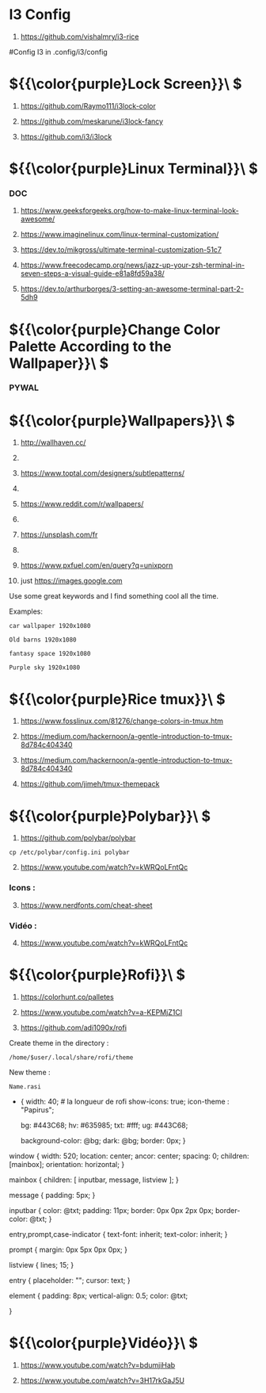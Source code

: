 # I3 Config

1) https://github.com/vishalmry/i3-rice

#Config I3 in .config/i3/config

# ${{\color{purple}Lock Screen}}\ $

1) https://github.com/Raymo111/i3lock-color

2) https://github.com/meskarune/i3lock-fancy

3) https://github.com/i3/i3lock

# ${{\color{purple}Linux Terminal}}\ $

### DOC 

1) https://www.geeksforgeeks.org/how-to-make-linux-terminal-look-awesome/

2) https://www.imaginelinux.com/linux-terminal-customization/

3) https://dev.to/mikgross/ultimate-terminal-customization-51c7

4) https://www.freecodecamp.org/news/jazz-up-your-zsh-terminal-in-seven-steps-a-visual-guide-e81a8fd59a38/

5) https://dev.to/arthurborges/3-setting-an-awesome-terminal-part-2-5dh9

# ${{\color{purple}Change Color Palette According to the Wallpaper}}\ $

### PYWAL

# ${{\color{purple}Wallpapers}}\ $

1) http://wallhaven.cc/
2) 
3) https://www.toptal.com/designers/subtlepatterns/
4) 
5) https://www.reddit.com/r/wallpapers/
6) 
7) https://unsplash.com/fr
8) 
9) https://www.pxfuel.com/en/query?q=unixporn

10) just https://images.google.com

Use some great keywords and I find something cool all the time.

Examples:

``car wallpaper 1920x1080``

``Old barns 1920x1080``

``fantasy space 1920x1080``

``Purple sky 1920x1080``


# ${{\color{purple}Rice tmux}}\ $

1) https://www.fosslinux.com/81276/change-colors-in-tmux.htm

2) https://medium.com/hackernoon/a-gentle-introduction-to-tmux-8d784c404340

3) https://medium.com/hackernoon/a-gentle-introduction-to-tmux-8d784c404340

4) https://github.com/jimeh/tmux-themepack

# ${{\color{purple}Polybar}}\ $

1) https://github.com/polybar/polybar

``cp /etc/polybar/config.ini polybar``

2) https://www.youtube.com/watch?v=kWRQoLFntQc

### Icons :

3) https://www.nerdfonts.com/cheat-sheet

### Vidéo :

4) https://www.youtube.com/watch?v=kWRQoLFntQc

# ${{\color{purple}Rofi}}\ $

1) https://colorhunt.co/palletes

2) https://www.youtube.com/watch?v=a-KEPMjZ1CI

3) https://github.com/adi1090x/rofi

Create theme in the directory :

``/home/$user/.local/share/rofi/theme``

New theme :

``Name.rasi``

* {
  width: 40; # la longueur de rofi
  show-icons: true;
  icon-theme : "Papirus";
  
  bg: #443C68;
  hv: #635985;
  txt: #fff;
  ug: #443C68;

  background-color: @bg;
  dark: @bg;
  border: 0px;
}

window {
  width: 520;
  location: center;
  ancor: center;
  spacing: 0;
  children: [mainbox];
  orientation: horizontal;
}

mainbox {
children: [ inputbar, message, listview ];
}

message {
  padding: 5px;
}

inputbar {
  color: @txt;
  padding: 11px;
  border: 0px 0px 2px 0px;
  border-color: @txt;
}

entry,prompt,case-indicator {
  text-font: inherit;
  text-color: inherit;
}

prompt {
  margin: 0px 5px 0px 0px;
}

listview {
  lines; 15;
}

entry {
  placeholder: "";
  cursor: text;
}

element {
  padding: 8px;
  vertical-align: 0.5;
  color: @txt;

}





# ${{\color{purple}Vidéo}}\ $

1) https://www.youtube.com/watch?v=bdumjiHab

2) https://www.youtube.com/watch?v=3H17rkGaJ5U













